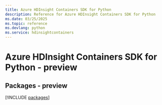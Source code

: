 ```yaml
---
title: Azure HDInsight Containers SDK for Python
description: Reference for Azure HDInsight Containers SDK for Python
ms.date: 03/25/2025
ms.topic: reference
ms.devlang: python
ms.service: hdinsightcontainers
---
```

# Azure HDInsight Containers SDK for Python - preview
## Packages - preview
[!INCLUDE [packages](hdinsight-containers-index.md)]